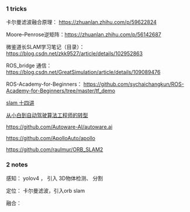 
### 1  tricks

卡尔曼滤波融合原理： https://zhuanlan.zhihu.com/p/59622824

Moore–Penrose逆矩阵：https://zhuanlan.zhihu.com/p/56142687

微鉴道长SLAM学习笔记（目录）：https://blog.csdn.net/zkk9527/article/details/102952863

ROS_bridge 通信： https://blog.csdn.net/GreatSimulation/article/details/109089476

ROS-Academy-for-Beginners： https://github.com/sychaichangkun/ROS-Academy-for-Beginners/tree/master/tf_demo

[slam 十四讲](https://www.bilibili.com/video/av883698132/)

[从小白到自动驾驶算法工程师的转型](https://blog.csdn.net/orange_littlegirl/article/details/90453585)

https://github.com/Autoware-AI/autoware.ai

https://github.com/ApolloAuto/apollo

https://github.com/raulmur/ORB_SLAM2

### 2  notes

感知： yolov4  ， 引入 3D物体检测、 分割

定位：  卡尔曼滤波，引入orb slam

融合： 
